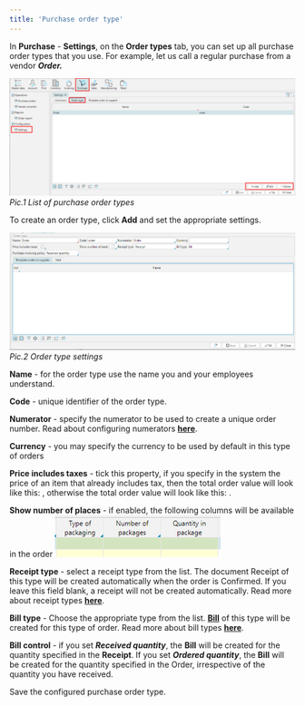 ```yaml
---
title: 'Purchase order type'
---
```


In **Purchasе** - **Settings**, on the **Order types** tab, you can set up all purchase order types that you use. For example, let us call a regular purchase from a vendor ***Order.***

![](attachments/1802831/13828159.png)  
*Pic.1 List of purchase order types*

  

To create an order type, click **Add** and set the appropriate settings.

![](attachments/1802831/13828160.png)  
*Pic.2 Order type settings*

  

**Name** - for the order type use the name you and your employees understand.

**Code** - unique identifier of the order type.

**Numerator** - specify the numerator to be used to create a unique order number. Read about configuring  numerators [**here**](Numerators.md).

**Currency** - you may specify the currency to be used by default in this type of orders

**Price includes taxes** - tick this property, if you specify in the system the price of an item that already includes tax, then the total order value will look like this: , otherwise the total order value will look like this: .

**Show number of places** - if enabled, the following columns will be available in the order ![](attachments/1802831/13828176.png)

**Receipt type** - select a receipt type from the list. The document Receipt of this type will be created automatically when the order is Confirmed. If you leave this field blank, a receipt will not be created automatically. Read more about receipt types [**here**](Receipt_type.md).

**Bill type** - Choose the appropriate type from the list. **[Bill](Vendor_payments.md)** of this type will be created for this type of order. Read more about bill types [**here**](Bill_type.md).

**Bill control** - if you set ***Received quantity***, the **Bill** will be created for the quantity specified in the **Receipt**. If you set ***Ordered quantity***, the **Bill** will be created for the quantity specified in the Order, irrespective of the quantity you have received. 

Save the configured purchase order type.

  



  
